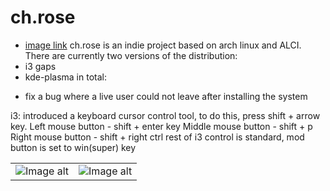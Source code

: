 # ch.rose

- [image link](https://sourceforge.net/projects/ch-rose/)
ch.rose is an indie project based on arch linux and ALCI.
There are currently two versions of the distribution:
- i3 gaps
- kde-plasma
in total:
+ fix a bug where a live user could not leave after installing the system

i3:
introduced a keyboard cursor control tool, to do this, press shift + arrow key.
Left mouse button - shift + enter key
Middle mouse button - shift + p
Right mouse button - shift + right ctrl
rest of i3 control is standard, mod button is set to win(super) key

|             |        |
:-------------------------:|:-------------------------:
![Image alt](https://a.fsdn.com/con/app/proj/ch-rose/screenshots/i3-5.png/max/max/1) | ![Image alt](https://a.fsdn.com/con/app/proj/ch-rose/screenshots/plasma-5.png/max/max/1) 


